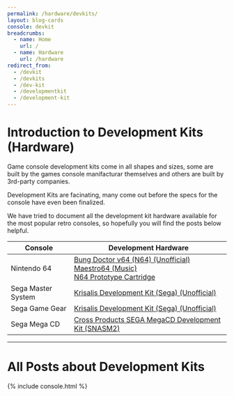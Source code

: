 ```yaml
---
permalink: /hardware/devkits/
layout: blog-cards
console: devkit
breadcrumbs:
  - name: Home
    url: /
  - name: Hardware
    url: /hardware
redirect_from:
  - /devkit
  - /devkits
  - /dev-kit
  - /developmentkit
  - /development-kit
---
```


# Introduction to Development Kits (Hardware)
Game console development kits come in all shapes and sizes, some are built by the games console manifacturar themselves and others are built by 3rd-party companies.

Development Kits are facinating, many come out before the specs for the console have even been finalized. 

We have tried to document all the development kit hardware available for the most popular retro consoles, so hopefully you will find the posts below helpful.

Console | Development Hardware
---|---
Nintendo 64 | [Bung Doctor v64 (N64) (Unofficial)](https://www.retroreversing.com/Bung-Doctor-v64/) <br /> [Maestro64 (Music)](https://www.retroreversing.com/maestro64/) <br /> [N64 Prototype Cartridge](https://www.retroreversing.com/n64-prototype-cartridge-information/)
Sega Master System | [Krisalis Development Kit (Sega) (Unofficial)](https://www.retroreversing.com/krisalis-development-kit-(sega)/)
Sega Game Gear | [Krisalis Development Kit (Sega) (Unofficial)](https://www.retroreversing.com/krisalis-development-kit-(sega)/)
Sega Mega CD | [Cross Products SEGA MegaCD Development Kit (SNASM2)](https://www.retroreversing.com/snasm2-cross-products)

---
# All Posts about Development Kits

<div>
{% include console.html %}
</div>
